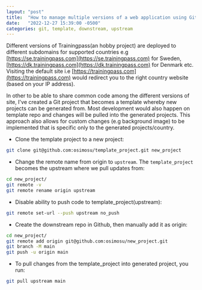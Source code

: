 ```yaml
---
layout: "post"
title:  "How to manage multiple versions of a web application using Git"
date:   "2022-12-27 15:39:00 -0500"
categories: git, template, downstream, upstream
---
```


Different versions of Trainingpass(an hobby project) are deployed to different subdomains for supported countries e.g [https://se.trainingpass.com](https://se.trainingpass.com) for Sweden, [https://dk.trainingpass.com](https://dk.trainingpass.com) for Denmark etc. Visiting the default site i.e [https://trainingpass.com](https://trainingpass.com) would redirect you to the right country website (based on your IP address).

In other to be able to share common code among the different versions of site, I've created a Git project that becomes a template whereby new projects can be generated from. Most development would also happen on template repo and changes will be pulled into the generated projects. This approach also allows for custom changes (e.g background image) to be implemented that is specific only to the generated projects/country.


- Clone the template project to a new project:
```bash
git clone git@github.com:osimosu/template_project.git new_project
```

- Change the remote name from origin to `upstream`. The `template_project` becomes the upstream where we pull updates from:
```bash
cd new_project/
git remote -v
git remote rename origin upstream
```

- Disable ability to push code to template_project(upstream):
```bash
git remote set-url --push upstream no_push
```

- Create the downstream repo in Github, then manually add it as origin:
 ```bash
cd new_project/
git remote add origin git@github.com:osimosu/new_project.git
git branch -M main
git push -u origin main
```

- To pull changes from the template_project into generated project, you run:
 ```bash
git pull upstream main
```